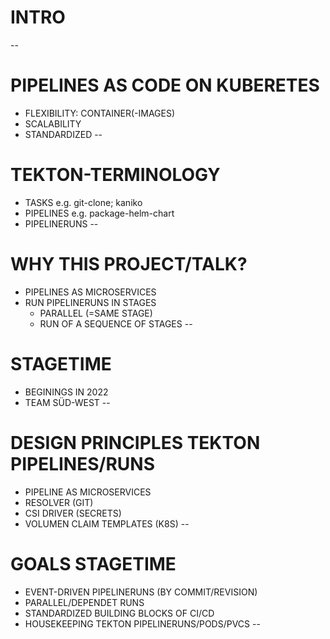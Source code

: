 # INTRO
--
# PIPELINES AS CODE ON KUBERETES
* FLEXIBILITY: CONTAINER(-IMAGES)
* SCALABILITY
* STANDARDIZED
--
# TEKTON-TERMINOLOGY
* TASKS e.g. git-clone; kaniko
* PIPELINES e.g. package-helm-chart
* PIPELINERUNS
--
# WHY THIS PROJECT/TALK?
* PIPELINES AS MICROSERVICES
* RUN PIPELINERUNS IN STAGES
    * PARALLEL (=SAME STAGE)
    * RUN OF A SEQUENCE OF STAGES
--
# STAGETIME
* BEGININGS IN 2022
* TEAM SÜD-WEST
--
# DESIGN PRINCIPLES TEKTON PIPELINES/RUNS
* PIPELINE AS MICROSERVICES
* RESOLVER (GIT)
* CSI DRIVER (SECRETS)
* VOLUMEN CLAIM TEMPLATES (K8S)
--
# GOALS STAGETIME
* EVENT-DRIVEN PIPELINERUNS (BY COMMIT/REVISION)
* PARALLEL/DEPENDET RUNS
* STANDARDIZED BUILDING BLOCKS OF CI/CD
* HOUSEKEEPING TEKTON PIPELINERUNS/PODS/PVCS
--